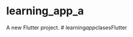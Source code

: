 # learning_app_a

A new Flutter project.
#   l e a r n i n g _ a p p _ c l a s e s F l u t t e r  
 
